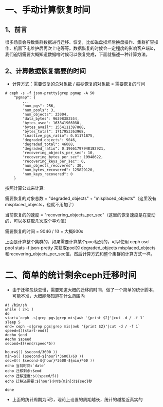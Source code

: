 # 一、手动计算恢复时间

## 1、前言

很多场景会导致集群数据进行迁移、恢复，比如磁盘损坏后换盘操作、集群扩容操作、机器下电维护后再次上电等等。数据恢复的时候会一定程度的影响客户端io，我们迫切需要大概知道数据啥时候可以恢复完成，下面就描述一种计算方法。

## 2、计算数据恢复需要的时间

- 计算方式：需要恢复的总对象数 / 每秒恢复的对象数 = 需要恢复的时间
```
# ceph -s -f json-pretty|grep pgmap -A 50
    "pgmap": {
        ...
        "num_pgs": 256,
        "num_pools": 3,
        "num_objects": 23004,
        "data_bytes": 96398382554,
        "bytes_used": 163841966080,
        "bytes_avail": 1554111397888,
        "bytes_total": 1717953363968,
        "inactive_pgs_ratio": 0.01171875,
        "degraded_objects": 9046,
        "degraded_total": 46008,
        "degraded_ratio": 0.19661797948182921,
        "recovering_objects_per_sec": 10,
        "recovering_bytes_per_sec": 19948622,
        "recovering_keys_per_sec": 0,
        "num_objects_recovered": 30,
        "num_bytes_recovered": 125829120,
        "num_keys_recovered": 0
    }
```
按照计算公式来计算:

需要恢复的对象总数 = "degraded_objects" + "misplaced_objects"（这里没有misplaced_objects，也就不用加了）

当前恢复的的速度 = "recovering_objects_per_sec"（这里的恢复速度是在变动的，可以多获取几次取个平均值）

需要恢复的时间 = 9046 / 10 = 大概900s

上面是计算整个集群的，如果需要计算某个pool级别的，可以使用 ceph osd pool stats -f json-pretty 来获取pool的 degraded_objects misplaced_objects和recovering_objects_per_sec值，然后计算方式和整个集群的计算方式一样。




# 二、简单的统计剩余ceph迁移时间

- 由于迁移忽快忽慢，需要知道大概的迁移的时间，做了一个简单的统计脚本，可能不准，大概能够知道在什么范围内
```
#! /bin/sh
while ( 2>1 )
do 
start=`ceph -s|grep pgs|grep mis|awk '{print $2}'|cut -d / -f 1`
sleep 5
end=`ceph -s|grep pgs|grep mis|awk '{print $2}'|cut -d / -f 1`
speed=$((start-end))
#echo $end
#echo $speed
second=$((end/speed*5))

hour=$(( $second/3600 ))
min=$(( ($second-${hour}*3600)/60 ))
sec=$(( $second-${hour}*3600-${min}*60 ))
echo 当前时间:`date`
echo 迁移剩余:$end
echo 迁移速度:$((speed/5))
echo 迁移还需要:${hour}小时${min}分${sec}秒

done
```
- 上面的统计周期为5秒，理论上设置的周期越长，统计的越接近真实的
